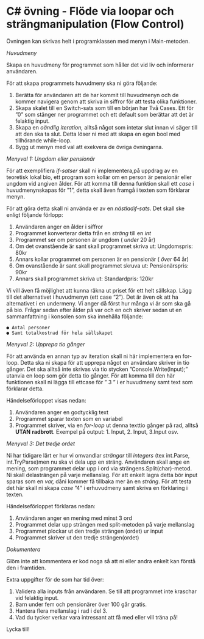 # C# övning - Flöde via loopar och strängmanipulation (Flow Control)


Övningen kan skrivas helt i programklassen med menyn i Main-metoden.

_Huvudmeny_

Skapa en huvudmeny för programmet som håller det vid liv och informerar
användaren.

För att skapa programmets huvudmeny ska ni göra följande:

1. Berätta för användaren att de har kommit till huvudmenyn och de kommer navigera
    genom att skriva in siffror för att testa olika funktioner.
2. Skapa skalet till en Switch-sats som till en början har Två Cases. Ett för ”0” som
    stänger ner programmet och ett default som berättar att det är felaktig input.
3. Skapa en _oändlig iteration,_ alltså något som intetar slut innan vi säger till att den
    ska ta slut. Detta löser ni med att skapa en egen bool med tillhörande while-loop.
4. Bygg ut menyn med val att exekvera de övriga övningarna.

_Menyval 1: Ungdom eller pensionär_

För att exemplifiera _if-satser_ skall ni implementera,på uppdrag av en teoretisk lokal bio,
ett program som kollar om en person är pensionär eller ungdom vid angiven ålder. För att
komma till denna funktion skall ett _case_ i huvudmenynskapas för ”1”, detta skall även
framgå i texten som förklarar menyn.

För att göra detta skall ni använda er av en _nästladif-sats_. Det skall ske enligt följande
förlopp:

1. Användaren anger en ålder i siffror
2. Programmet konverterar detta från en _sträng_ till en _int_
3. Programmet ser om personen är ungdom ( _under_ 20 år)
4. Om det ovanstående är sant skall programmet skriva ut: Ungdomspris: 80kr
5. Annars kollar programmet om personen är en pensionär ( _över_ 64 år)
6. Om ovanstående är sant skall programmet skruva ut: Pensionärspris: 90kr
7. Annars skall programmet skriva ut: Standardpris: 120kr

Vi vill även få möjlighet att kunna räkna ut priset för ett helt sällskap. Lägg till det
alternativet i huvudmenyn (ett case “2”). Det är även ok att ha alternativet i en undermeny.
Vi anger då först hur många vi är som ska gå på bio. Frågar sedan efter ålder på var och en
och skriver sedan ut en sammanfattning i konsolen som ska innehålla följande:

```
● Antal personer
● Samt totalkostnad för hela sällskapet
```

_Menyval 2: Upprepa tio gånger_

För att använda en annan typ av iteration skall ni här implementera en for-loop. Detta ska
ni skapa för att upprepa något en användare skriver in tio gånger. Det ska alltså inte
skrivas via tio stycken ”Console.Write(Input);” utanvia en loop som gör detta tio
gånger. För att komma till den här funktionen skall ni lägga till ettcase för ” 3 ” i er
huvudmeny samt text som förklarar detta.

Händelseförloppet visas nedan:

1. Användaren anger en godtycklig text
2. Programmet sparar texten som en variabel
3. Programmet skriver, via en _for-loop_ ut denna texttio gånger på rad, alltså **UTAN**
    **radbrott**. Exempel på output: 1. Input, 2. Input, 3.Input osv.

_Menyval 3: Det tredje ordet_

Ni har tidigare lärt er hur vi omvandlar _strängar_ till _integers_ (tex int.Parse, int.TryParse)men
nu ska vi dela upp en sträng. Användaren skall ange en mening, som programmet delar upp
i ord via strängens.Split(char)-metod. Ni skall delasträngen på varje mellanslag. För att
enkelt lagra detta bör input sparas som en _var,_ dåni kommer få tillbaka mer än en _sträng_.
För att testa det här skall ni skapa _case_ ”4” i erhuvudmeny samt skriva en förklaring i
texten.

Händelseförloppet förklaras nedan:

1. Användaren anger en mening med minst 3 ord
2. Programmet delar upp strängen med split-metoden på varje mellanslag
3. Programmet plockar ut den tredje strängen (ordet) ur input
4. Programmet skriver ut den tredje strängen(ordet)

_Dokumentera_

Glöm inte att kommentera er kod noga så att ni eller andra enkelt kan förstå den i
framtiden.

Extra uppgifter för de som har tid över:

1. Validera alla inputs från användaren. Se till att programmet inte kraschar vid
    felaktig input.
2. Barn under fem och pensionärer över 100 går gratis.
3. Hantera flera mellanslag i rad i del 3.
4. Vad du tycker verkar vara intressant att få med eller vill träna på!

Lycka till!


